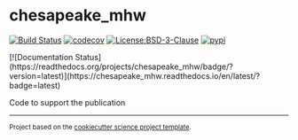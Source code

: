 chesapeake_mhw
==============================
[![Build Status](https://github.com/rwegener2/chesapeake_mhw/workflows/Tests/badge.svg)](https://github.com/rwegener2/chesapeake_mhw/actions)
[![codecov](https://codecov.io/gh/rwegener2/chesapeake_mhw/branch/main/graph/badge.svg)](https://codecov.io/gh/rwegener2/chesapeake_mhw)
[![License:BSD-3-Clause](https://img.shields.io/badge/License-BSD%203--Clause-lightgray.svg?style=flt-square)](https://opensource.org/licenses/BSD-3-Clause)
[![pypi](https://img.shields.io/pypi/v/chesapeake_mhw.svg)](https://pypi.org/project/chesapeake_mhw)
<!-- [![conda-forge](https://img.shields.io/conda/dn/conda-forge/chesapeake_mhw?label=conda-forge)](https://anaconda.org/conda-forge/chesapeake_mhw) -->[![Documentation Status](https://readthedocs.org/projects/chesapeake_mhw/badge/?version=latest)](https://chesapeake_mhw.readthedocs.io/en/latest/?badge=latest)


Code to support the publication

--------

<p><small>Project based on the <a target="_blank" href="https://github.com/jbusecke/cookiecutter-science-project">cookiecutter science project template</a>.</small></p>
